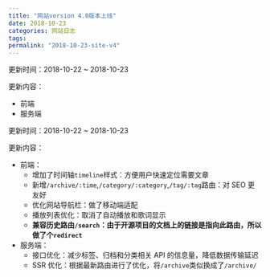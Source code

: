 ```yaml
---
title: "网站version 4.0版本上线"
date: 2018-10-23
categories: 网站日志
tags:
permalink: "2018-10-23-site-v4"
---
```

更新时间：2018-10-22 ~ 2018-10-23

更新内容：
- 前端
- 服务端

<!-- more -->

更新时间：2018-10-22 ~ 2018-10-23

更新内容：

- 前端：
  - 增加了时间轴`timeline`样式：方便用户快速定位需要文章
  - 新增`/archive/:time`,`/category/:category`,`/tag/:tag`路由：对 SEO 更友好
  - 优化网站导航栏：做了移动端适配
  - 播放列表优化：取消了自动播放和歌词显示
  - **兼容历史路由`/search`：由于开源项目的文档上的链接是指向此路由，所以做了个`redirect`**
- 服务端：
  - 接口优化：减少标签、归档和分类相关 API 的信息量，降低数据传输延迟
  - SSR 优化：根据最新路由进行了优化，将`/archive`类似换成了`/archive/`